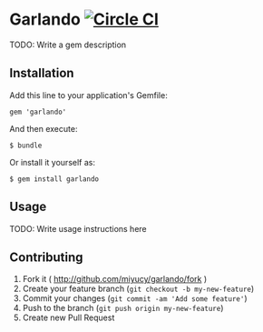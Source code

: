 # Garlando [![Circle CI](https://circleci.com/gh/miyucy/garlando/tree/master.svg?style=svg)](https://circleci.com/gh/miyucy/garlando/tree/master)

TODO: Write a gem description

## Installation

Add this line to your application's Gemfile:

    gem 'garlando'

And then execute:

    $ bundle

Or install it yourself as:

    $ gem install garlando

## Usage

TODO: Write usage instructions here

## Contributing

1. Fork it ( http://github.com/miyucy/garlando/fork )
2. Create your feature branch (`git checkout -b my-new-feature`)
3. Commit your changes (`git commit -am 'Add some feature'`)
4. Push to the branch (`git push origin my-new-feature`)
5. Create new Pull Request
